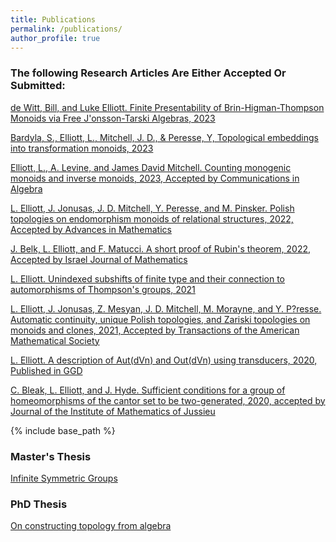 ```yaml
---
title: Publications
permalink: /publications/
author_profile: true
---
```


### The following Research Articles Are Either Accepted Or Submitted:


[de Witt, Bill, and Luke Elliott. Finite Presentability of Brin-Higman-Thompson Monoids via Free J\'onsson-Tarski Algebras, 2023](https://arxiv.org/abs/2303.16044)

[Bardyla, S., Elliott, L., Mitchell, J. D., & Peresse, Y, Topological embeddings into transformation monoids, 2023](https://arxiv.org/abs/2302.08988)

[Elliott, L., A. Levine, and James David Mitchell. Counting monogenic monoids and inverse monoids, 2023, Accepted by Communications in Algebra](https://arxiv.org/abs/2303.12387)


[L. Elliott, J. Jonusas, J. D. Mitchell, Y. Peresse, and M. Pinsker. Polish topologies on endomorphism monoids of relational structures, 2022, Accepted by Advances in Mathematics](https://arxiv.org/abs/2203.11577)

[J. Belk, L. Elliott, and F. Matucci. A short proof of Rubin's theorem, 2022, Accepted by Israel Journal of Mathematics](https://arxiv.org/abs/2203.05930)

[L. Elliott. Unindexed subshifts of finite type and their connection to automorphisms of Thompson's groups, 2021](https://arxiv.org/abs/2112.13359)

[L. Elliott, J. Jonusas, Z. Mesyan, J. D. Mitchell, M. Morayne, and Y. P?resse. Automatic continuity, unique Polish topologies, and Zariski topologies on monoids and clones, 2021, Accepted by Transactions of the American Mathematical Society](https://arxiv.org/abs/1912.07029)

[L. Elliott. A description of Aut(dVn) and Out(dVn) using transducers, 2020, Published in GGD](https://arxiv.org/abs/2009.05450)

[C. Bleak, L. Elliott, and J. Hyde. Sufficient conditions for a group of homeomorphisms of the cantor set to be two-generated, 2020, accepted by Journal of the Institute of Mathematics of Jussieu](https://arxiv.org/abs/2008.04791)

{% include base_path %}


### Master's Thesis
[Infinite Symmetric Groups](https://le27.github.io/Luke-Elliott/files/Luke_Masters_Dissertation.pdf)


### PhD Thesis
[On constructing topology from algebra](https://le27.github.io/Luke-Elliott/files/Thesis%20subaru.pdf)
